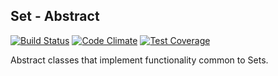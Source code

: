 ## Set - Abstract ##
[![Build Status](https://travis-ci.org/Dhii/set-abstract.svg?branch=master)](https://travis-ci.org/Dhii/set-abstract)
[![Code Climate](https://codeclimate.com/github/Dhii/set-abstract/badges/gpa.svg)](https://codeclimate.com/github/Dhii/set-abstract)
[![Test Coverage](https://codeclimate.com/github/Dhii/set-abstract/badges/coverage.svg)](https://codeclimate.com/github/Dhii/set-abstract/coverage)

Abstract classes that implement functionality common to Sets.

